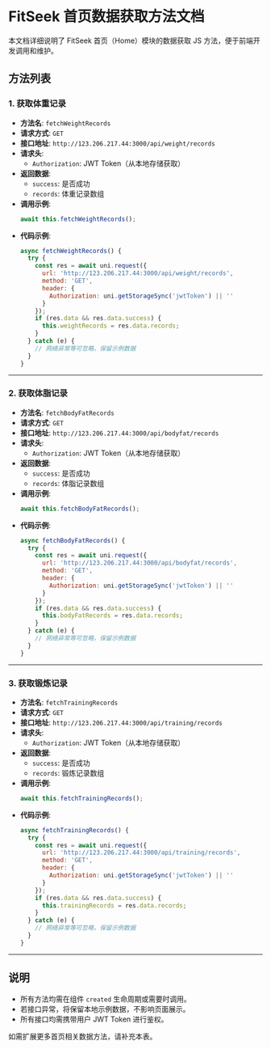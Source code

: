 # FitSeek 首页数据获取方法文档

本文档详细说明了 FitSeek 首页（Home）模块的数据获取 JS 方法，便于前端开发调用和维护。

## 方法列表

### 1. 获取体重记录

- **方法名**: `fetchWeightRecords`
- **请求方式**: `GET`
- **接口地址**: `http://123.206.217.44:3000/api/weight/records`
- **请求头**: 
  - `Authorization`: JWT Token（从本地存储获取）
- **返回数据**:
  - `success`: 是否成功
  - `records`: 体重记录数组
- **调用示例**:
  ```js
  await this.fetchWeightRecords();
  ```
- **代码示例**:
  ```js
  async fetchWeightRecords() {
    try {
      const res = await uni.request({
        url: 'http://123.206.217.44:3000/api/weight/records',
        method: 'GET',
        header: {
          Authorization: uni.getStorageSync('jwtToken') || ''
        }
      });
      if (res.data && res.data.success) {
        this.weightRecords = res.data.records;
      }
    } catch (e) {
      // 网络异常等可忽略，保留示例数据
    }
  }
  ```

---

### 2. 获取体脂记录

- **方法名**: `fetchBodyFatRecords`
- **请求方式**: `GET`
- **接口地址**: `http://123.206.217.44:3000/api/bodyfat/records`
- **请求头**: 
  - `Authorization`: JWT Token（从本地存储获取）
- **返回数据**:
  - `success`: 是否成功
  - `records`: 体脂记录数组
- **调用示例**:
  ```js
  await this.fetchBodyFatRecords();
  ```
- **代码示例**:
  ```js
  async fetchBodyFatRecords() {
    try {
      const res = await uni.request({
        url: 'http://123.206.217.44:3000/api/bodyfat/records',
        method: 'GET',
        header: {
          Authorization: uni.getStorageSync('jwtToken') || ''
        }
      });
      if (res.data && res.data.success) {
        this.bodyFatRecords = res.data.records;
      }
    } catch (e) {
      // 网络异常等可忽略，保留示例数据
    }
  }
  ```

---

### 3. 获取锻炼记录

- **方法名**: `fetchTrainingRecords`
- **请求方式**: `GET`
- **接口地址**: `http://123.206.217.44:3000/api/training/records`
- **请求头**: 
  - `Authorization`: JWT Token（从本地存储获取）
- **返回数据**:
  - `success`: 是否成功
  - `records`: 锻炼记录数组
- **调用示例**:
  ```js
  await this.fetchTrainingRecords();
  ```
- **代码示例**:
  ```js
  async fetchTrainingRecords() {
    try {
      const res = await uni.request({
        url: 'http://123.206.217.44:3000/api/training/records',
        method: 'GET',
        header: {
          Authorization: uni.getStorageSync('jwtToken') || ''
        }
      });
      if (res.data && res.data.success) {
        this.trainingRecords = res.data.records;
      }
    } catch (e) {
      // 网络异常等可忽略，保留示例数据
    }
  }
  ```

---

## 说明

- 所有方法均需在组件 `created` 生命周期或需要时调用。
- 若接口异常，将保留本地示例数据，不影响页面展示。
- 所有接口均需携带用户 JWT Token 进行鉴权。

如需扩展更多首页相关数据方法，请补充本表。